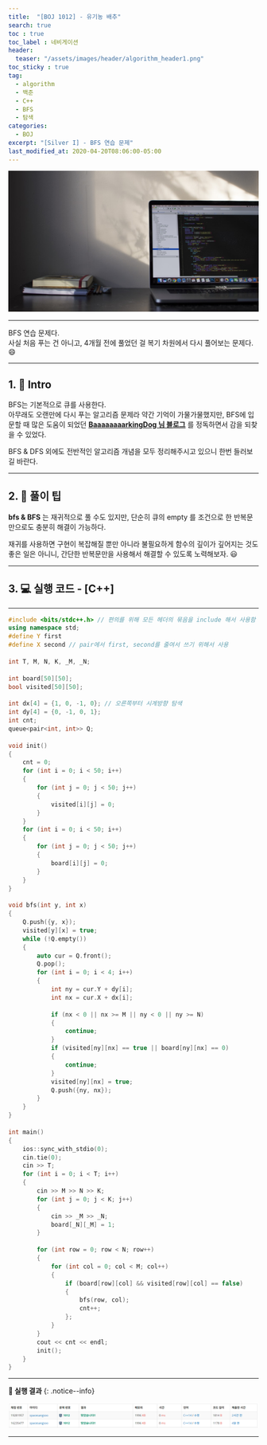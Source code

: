 ```yaml
---
title:  "[BOJ 1012] - 유기농 배추"
search: true
toc : true
toc_label : 네비게이션
header:
  teaser: "/assets/images/header/algorithm_header1.png"
toc_sticky : true
tag:
  - algorithm
  - 백준
  - C++
  - BFS
  - 탐색
categories:
  - BOJ
excerpt: "[Silver I] - BFS 연습 문제"
last_modified_at: 2020-04-20T08:06:00-05:00
---
```


<img src = "/assets/images/header/algorithm_header1.png"/>

---

BFS 연습 문제다.   
사실 처음 푸는 건 아니고, 4개월 전에 풀었던 걸 복기 차원에서 다시 풀어보는 문제다. 😄  

---

## 1. 🦄 Intro

BFS는 기본적으로 큐를 사용한다.   
아무래도 오랜만에 다시 푸는 알고리즘 문제라 약간 기억이 가물가물했지만, BFS에 입문할 때 많은 도움이 되었던 [**BaaaaaaaarkingDog 님 블로그**](https://blog.encrypted.gg/729) 를 정독하면서 감을 되찾을 수 있었다.   

BFS & DFS 외에도 전반적인 알고리즘 개념을 모두 정리해주시고 있으니 한번 들러보길 바란다.   

---

## 2. 🚅 풀이 팁   
**bfs & BFS** 는 재귀적으로 풀 수도 있지만, 단순히 큐의 empty 를 조건으로 한 반복문만으로도 충분히 해결이 가능하다.   

재귀를 사용하면 구현이 복잡해질 뿐만 아니라 불필요하게 함수의 깊이가 깊어지는 것도 좋은 일은 아니니, 간단한 반복문만을 사용해서 해결할 수 있도록 노력해보자. 😃  

---

## 3. 💻 실행 코드 - [C++]

---

``` cpp
#include <bits/stdc++.h> // 편의를 위해 모든 헤더의 묶음을 include 해서 사용함
using namespace std;
#define Y first
#define X second // pair에서 first, second를 줄여서 쓰기 위해서 사용

int T, M, N, K, _M, _N;

int board[50][50];
bool visited[50][50];

int dx[4] = {1, 0, -1, 0}; // 오른쪽부터 시계방향 탐색
int dy[4] = {0, -1, 0, 1};
int cnt;
queue<pair<int, int>> Q;

void init()
{
    cnt = 0;
    for (int i = 0; i < 50; i++)
    {
        for (int j = 0; j < 50; j++)
        {
            visited[i][j] = 0;
        }
    }
    for (int i = 0; i < 50; i++)
    {
        for (int j = 0; j < 50; j++)
        {
            board[i][j] = 0;
        }
    }
}

void bfs(int y, int x)
{
    Q.push({y, x});
    visited[y][x] = true;
    while (!Q.empty())
    {
        auto cur = Q.front();
        Q.pop();
        for (int i = 0; i < 4; i++)
        {
            int ny = cur.Y + dy[i];
            int nx = cur.X + dx[i];

            if (nx < 0 || nx >= M || ny < 0 || ny >= N)
            {
                continue;
            }
            if (visited[ny][nx] == true || board[ny][nx] == 0)
            {
                continue;
            }
            visited[ny][nx] = true;
            Q.push({ny, nx});
        }
    }
}

int main()
{
    ios::sync_with_stdio(0);
    cin.tie(0);
    cin >> T;
    for (int i = 0; i < T; i++)
    {
        cin >> M >> N >> K;
        for (int j = 0; j < K; j++)
        {
            cin >> _M >> _N;
            board[_N][_M] = 1;
        }

        for (int row = 0; row < N; row++)
        {
            for (int col = 0; col < M; col++)
            {
                if (board[row][col] && visited[row][col] == false)
                {
                    bfs(row, col);
                    cnt++;
                };
            }
        }
        cout << cnt << endl;
        init();
    }
}
```

---

**🐳 실행 결과**
{: .notice--info}

<img src = "/assets/images/2020-04-20-[1012]-유기농-배추/result.PNG" />

---
